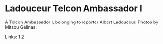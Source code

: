 # Ladouceur Telcon Ambassador I

A Telcon Ambassador I, belonging to reporter Albert Ladouceur. Photos by Mitsou Gélinas.

Links:
[1](https://www.facebook.com/photo/?fbid=10150702940389303)
[2](https://www.facebook.com/photo/?fbid=10150702965459303)
